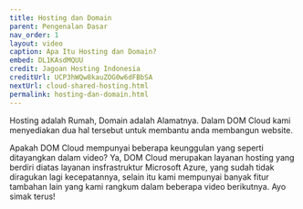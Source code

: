 ```yaml
---
title: Hosting dan Domain
parent: Pengenalan Dasar
nav_order: 1
layout: video
caption: Apa Itu Hosting dan Domain?
embed: DL1KAsdMQUU
credit: Jagoan Hosting Indonesia
creditUrl: UCP3hWQw8kauZOG0w6dFBbSA
nextUrl: cloud-shared-hosting.html
permalink: hosting-dan-domain.html
---
```


Hosting adalah Rumah, Domain adalah Alamatnya. Dalam DOM Cloud kami menyediakan dua hal tersebut untuk membantu anda membangun website.

Apakah DOM Cloud mempunyai beberapa keunggulan yang seperti ditayangkan dalam video? Ya, DOM Cloud merupakan layanan hosting yang berdiri diatas layanan insfrastruktur Microsoft Azure, yang sudah tidak diragukan lagi kecepatannya, selain itu kami mempunyai banyak fitur tambahan lain yang kami rangkum dalam beberapa video berikutnya. Ayo simak terus!
